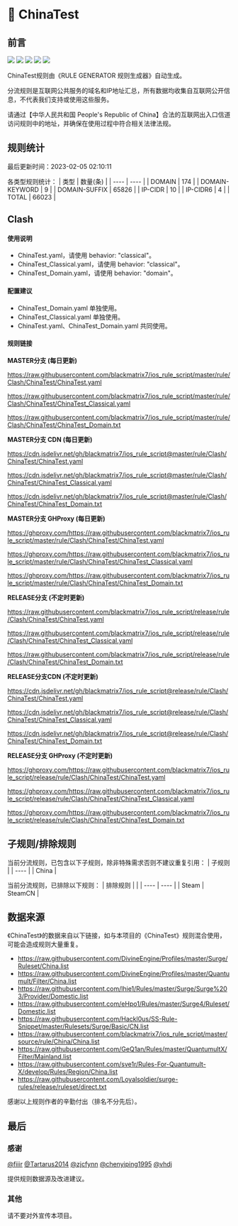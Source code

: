 # 🧸 ChinaTest

## 前言

![](https://shields.io/badge/-移除重复规则-ff69b4) ![](https://shields.io/badge/-DOMAIN与DOMAIN--SUFFIX合并-green) ![](https://shields.io/badge/-DOMAIN--SUFFIX间合并-critical) ![](https://shields.io/badge/-DOMAIN--SUFFIX与DOMAIN--KEYWORD合并-blue) ![](https://shields.io/badge/-IP--CIDR(6)合并-blueviolet) 

ChinaTest规则由《RULE GENERATOR 规则生成器》自动生成。

分流规则是互联网公共服务的域名和IP地址汇总，所有数据均收集自互联网公开信息，不代表我们支持或使用这些服务。

请通过【中华人民共和国 People's Republic of China】合法的互联网出入口信道访问规则中的地址，并确保在使用过程中符合相关法律法规。

## 规则统计

最后更新时间：2023-02-05 02:10:11

各类型规则统计：
| 类型 | 数量(条)  | 
| ---- | ----  |
| DOMAIN | 174  | 
| DOMAIN-KEYWORD | 9  | 
| DOMAIN-SUFFIX | 65826  | 
| IP-CIDR | 10  | 
| IP-CIDR6 | 4  | 
| TOTAL | 66023  | 


## Clash 

#### 使用说明
- ChinaTest.yaml，请使用 behavior: "classical"。
- ChinaTest_Classical.yaml，请使用 behavior: "classical"。
- ChinaTest_Domain.yaml，请使用 behavior: "domain"。

#### 配置建议
- ChinaTest_Domain.yaml 单独使用。
- ChinaTest_Classical.yaml 单独使用。
- ChinaTest.yaml、ChinaTest_Domain.yaml 共同使用。

#### 规则链接
**MASTER分支 (每日更新)**

https://raw.githubusercontent.com/blackmatrix7/ios_rule_script/master/rule/Clash/ChinaTest/ChinaTest.yaml

https://raw.githubusercontent.com/blackmatrix7/ios_rule_script/master/rule/Clash/ChinaTest/ChinaTest_Classical.yaml

https://raw.githubusercontent.com/blackmatrix7/ios_rule_script/master/rule/Clash/ChinaTest/ChinaTest_Domain.txt

**MASTER分支 CDN (每日更新)**

https://cdn.jsdelivr.net/gh/blackmatrix7/ios_rule_script@master/rule/Clash/ChinaTest/ChinaTest.yaml

https://cdn.jsdelivr.net/gh/blackmatrix7/ios_rule_script@master/rule/Clash/ChinaTest/ChinaTest_Classical.yaml

https://cdn.jsdelivr.net/gh/blackmatrix7/ios_rule_script@master/rule/Clash/ChinaTest/ChinaTest_Domain.txt

**MASTER分支 GHProxy (每日更新)**

https://ghproxy.com/https://raw.githubusercontent.com/blackmatrix7/ios_rule_script/master/rule/Clash/ChinaTest/ChinaTest.yaml

https://ghproxy.com/https://raw.githubusercontent.com/blackmatrix7/ios_rule_script/master/rule/Clash/ChinaTest/ChinaTest_Classical.yaml

https://ghproxy.com/https://raw.githubusercontent.com/blackmatrix7/ios_rule_script/master/rule/Clash/ChinaTest/ChinaTest_Domain.txt

**RELEASE分支 (不定时更新)**

https://raw.githubusercontent.com/blackmatrix7/ios_rule_script/release/rule/Clash/ChinaTest/ChinaTest.yaml

https://raw.githubusercontent.com/blackmatrix7/ios_rule_script/release/rule/Clash/ChinaTest/ChinaTest_Classical.yaml

https://raw.githubusercontent.com/blackmatrix7/ios_rule_script/release/rule/Clash/ChinaTest/ChinaTest_Domain.txt

**RELEASE分支CDN (不定时更新)**

https://cdn.jsdelivr.net/gh/blackmatrix7/ios_rule_script@release/rule/Clash/ChinaTest/ChinaTest.yaml

https://cdn.jsdelivr.net/gh/blackmatrix7/ios_rule_script@release/rule/Clash/ChinaTest/ChinaTest_Classical.yaml

https://cdn.jsdelivr.net/gh/blackmatrix7/ios_rule_script@release/rule/Clash/ChinaTest/ChinaTest_Domain.txt

**RELEASE分支 GHProxy (不定时更新)**

https://ghproxy.com/https://raw.githubusercontent.com/blackmatrix7/ios_rule_script/release/rule/Clash/ChinaTest/ChinaTest.yaml

https://ghproxy.com/https://raw.githubusercontent.com/blackmatrix7/ios_rule_script/release/rule/Clash/ChinaTest/ChinaTest_Classical.yaml

https://ghproxy.com/https://raw.githubusercontent.com/blackmatrix7/ios_rule_script/release/rule/Clash/ChinaTest/ChinaTest_Domain.txt

## 子规则/排除规则

当前分流规则，已包含以下子规则，除非特殊需求否则不建议重复引用：
| 子规则  | 
| ----  |
| China  | 


当前分流规则，已排除以下规则：
| 排除规则  |  | 
| ---- | ----  |
| Steam | SteamCN  | 

## 数据来源

《ChinaTest》的数据来自以下链接，如与本项目的《ChinaTest》规则混合使用，可能会造成规则大量重复。

- https://raw.githubusercontent.com/DivineEngine/Profiles/master/Surge/Ruleset/China.list
- https://raw.githubusercontent.com/DivineEngine/Profiles/master/Quantumult/Filter/China.list
- https://raw.githubusercontent.com/lhie1/Rules/master/Surge/Surge%203/Provider/Domestic.list
- https://raw.githubusercontent.com/eHpo1/Rules/master/Surge4/Ruleset/Domestic.list
- https://raw.githubusercontent.com/Hackl0us/SS-Rule-Snippet/master/Rulesets/Surge/Basic/CN.list
- https://raw.githubusercontent.com/blackmatrix7/ios_rule_script/master/source/rule/China/China.list
- https://raw.githubusercontent.com/GeQ1an/Rules/master/QuantumultX/Filter/Mainland.list
- https://raw.githubusercontent.com/sve1r/Rules-For-Quantumult-X/develop/Rules/Region/China.list
- https://raw.githubusercontent.com/Loyalsoldier/surge-rules/release/ruleset/direct.txt


感谢以上规则作者的辛勤付出（排名不分先后）。

## 最后

### 感谢

[@fiiir](https://github.com/fiiir) [@Tartarus2014](https://github.com/Tartarus2014) [@zjcfynn](https://github.com/zjcfynn) [@chenyiping1995](https://github.com/chenyiping1995) [@vhdj](https://github.com/vhdj)

提供规则数据源及改进建议。

### 其他

请不要对外宣传本项目。